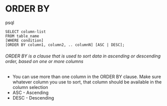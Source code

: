# ORDER BY

psql
```
SELECT column-list
FROM table_name
[WHERE condition]
[ORDER BY column1, column2, .. columnN] [ASC | DESC];
```

###### ORDER BY is a clause that is used to sort data in ascending or descending order, based on one or more columns
+ You can use more than one column in the ORDER BY clause. Make sure whatever column you use to sort, that column should be available in the column selection
 + ASC - Ascending
 + DESC - Descending
